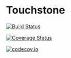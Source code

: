 # Touchstone

[![Build Status](https://travis-ci.org/ajkeller34/Touchstone.jl.svg?branch=master)](https://travis-ci.org/ajkeller34/Touchstone.jl)

[![Coverage Status](https://coveralls.io/repos/ajkeller34/Touchstone.jl/badge.svg?branch=master&service=github)](https://coveralls.io/github/ajkeller34/Touchstone.jl?branch=master)

[![codecov.io](http://codecov.io/github/ajkeller34/Touchstone.jl/coverage.svg?branch=master)](http://codecov.io/github/ajkeller34/Touchstone.jl?branch=master)
